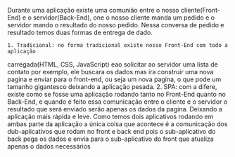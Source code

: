 <!--?  Single Page Application (SPA)  -->

  Durante uma aplicação existe uma comunião entre o nosso cliente(Front-End) e o
servidor(Back-End), one o nosso cliente manda um pedido e o servidor mando o resultado
do nosso pedido.
  Nessa conversa de pedido e resultado temos duas formas de entrega de dado.

    1. Tradicional: no forma tradicional existe nosso Front-End com todo a aplicação
  carregada(HTML, CSS, JavaScript) eao solicitar ao servidor uma lista de contato
  por exemplo, ele buscara os dados mas ira construir uma nova pagina e enviar para
  o front-end, ou seja um nova pagina, o que pode um tamanho gigantesco deixando
  a aplicação pesada.
    2. SPA: com a difere, existe como se fosse uma aplicação rodando tanto no
  Front-End quanto no Back-End, e quando é feito essa comunicação entre o cliente
  e o servidor o resultado que será enviado serão apenas os dados da pagina. Deixando
  a aplicação mais rápida e leve.
    Como temos dois aplicativos rodando em ambas parte da aplicação a única coisa
  que acontece é a comunicação dos dub-aplicativos que rodam no front e back end
  pois o sub-aplicativo do back pega os dados e envia  para o sub-aplicativo do front
  que atualiza apenas o dados necessários
